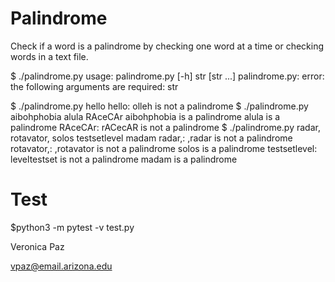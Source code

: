 # Palindrome
Check if a word is a palindrome by checking one word at a time or checking words in a text file.

$ ./palindrome.py 
usage: palindrome.py [-h] str [str ...]
palindrome.py: error: the following arguments are required: str

$ ./palindrome.py hello
hello: olleh is not a palindrome
$ ./palindrome.py  aibohphobia alula RAceCAr
aibohphobia is a palindrome
alula is a palindrome
RAceCAr: rACecAR is not a palindrome
$ ./palindrome.py radar, rotavator, solos testsetlevel madam
radar,: ,radar is not a palindrome
rotavator,: ,rotavator is not a palindrome
solos is a palindrome
testsetlevel: leveltestset is not a palindrome
madam is a palindrome

# Test
$python3 -m pytest -v test.py

Veronica Paz 

vpaz@email.arizona.edu

